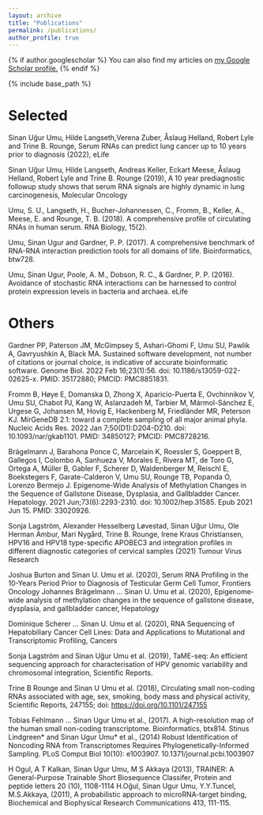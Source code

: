 ```yaml
---
layout: archive
title: "Publications"
permalink: /publications/
author_profile: true
---
```


{% if author.googlescholar %}
  You can also find my articles on <u><a href="{{author.googlescholar}}">my Google Scholar profile</a>.</u>
{% endif %}

{% include base_path %}

Selected
======
Sinan Uğur Umu, Hilde Langseth,Verena Zuber, Åslaug Helland, Robert Lyle and Trine B. Rounge, Serum RNAs can predict lung cancer up to 10 years prior to diagnosis (2022), eLife

Sinan Uğur Umu, Hilde Langseth, Andreas Keller, Eckart Meese, Åslaug Helland, Robert Lyle  and Trine B. Rounge (2019), A 10 year prediagnostic followup study shows that serum RNA signals are highly dynamic in lung carcinogenesis, Molecular Oncology

Umu, S. U., Langseth, H., Bucher-Johannessen, C., Fromm, B., Keller, A., Meese, E. and  Rounge, T. B. (2018). A comprehensive profile of circulating RNAs in human serum. RNA Biology, 15(2). 

Umu, Sinan Ugur and Gardner, P. P. (2017). A comprehensive benchmark of RNA-RNA interaction prediction tools for all domains of life. Bioinformatics, btw728. 

Umu, Sinan Ugur, Poole, A. M., Dobson, R. C., & Gardner, P. P. (2016). Avoidance of stochastic RNA interactions can be harnessed to control protein expression levels in bacteria and archaea. eLife

Others
======
Gardner PP, Paterson JM, McGimpsey S, Ashari-Ghomi F, Umu SU, Pawlik A, Gavryushkin A, Black MA. Sustained software development, not number of citations or journal choice, is indicative of accurate bioinformatic software. Genome Biol. 2022 Feb 16;23(1):56. doi: 10.1186/s13059-022-02625-x. PMID: 35172880; PMCID: PMC8851831.

Fromm B, Høye E, Domanska D, Zhong X, Aparicio-Puerta E, Ovchinnikov V, Umu SU, Chabot PJ, Kang W, Aslanzadeh M, Tarbier M, Mármol-Sánchez E, Urgese G, Johansen M, Hovig E, Hackenberg M, Friedländer MR, Peterson KJ. MirGeneDB 2.1: toward a complete sampling of all major animal phyla. Nucleic Acids Res. 2022 Jan 7;50(D1):D204-D210. doi: 10.1093/nar/gkab1101. PMID: 34850127; PMCID: PMC8728216.

Brägelmann J, Barahona Ponce C, Marcelain K, Roessler S, Goeppert B, Gallegos I, Colombo A, Sanhueza V, Morales E, Rivera MT, de Toro G, Ortega A, Müller B, Gabler F, Scherer D, Waldenberger M, Reischl E, Boekstegers F, Garate-Calderon V, Umu SU, Rounge TB, Popanda O, Lorenzo Bermejo J. Epigenome-Wide Analysis of Methylation Changes in the Sequence of Gallstone Disease, Dysplasia, and Gallbladder Cancer. Hepatology. 2021 Jun;73(6):2293-2310. doi: 10.1002/hep.31585. Epub 2021 Jun 15. PMID: 33020926.

Sonja Lagström, Alexander Hesselberg Løvestad, Sinan Uğur Umu, Ole Herman Ambur, Mari Nygård, Trine B. Rounge, Irene Kraus Christiansen, HPV16 and HPV18 type-specific APOBEC3 and integration profiles in different diagnostic categories of cervical samples (2021) Tumour Virus Research

Joshua Burton and Sinan U. Umu et al. (2020), Serum RNA Profiling in the 10-Years Period Prior to Diagnosis of Testicular Germ Cell Tumor, Frontiers Oncology
Johannes Brägelmann … Sinan U. Umu et al. (2020), Epigenome‐wide analysis of methylation changes in the sequence of gallstone disease, dysplasia, and gallbladder cancer, Hepatology

Dominique Scherer … Sinan U. Umu et al. (2020), RNA Sequencing of Hepatobiliary Cancer Cell Lines: Data and Applications to Mutational and Transcriptomic Profiling, Cancers

Sonja Lagström and Sinan Uğur Umu et al. (2019), TaME-seq: An efficient sequencing approach for characterisation of HPV genomic variability and chromosomal integration, Scientific Reports.

Trine B Rounge and Sinan U Umu et al. (2018), Circulating small non-coding RNAs associated with age, sex, smoking, body mass and physical activity, Scientific Reports, 247155; doi: https://doi.org/10.1101/247155

Tobias Fehlmann … Sinan Ugur Umu et al., (2017). A high-resolution map of the human small non-coding transcriptome. Bioinformatics, btx814.
Stinus Lindgreen* and Sinan Ugur Umu* et al., (2014) Robust Identification of Noncoding RNA from Transcriptomes Requires Phylogenetically-Informed Sampling. PLoS Comput Biol 10(10): e1003907. 10.1371/journal.pcbi.1003907

H Ogul, A T Kalkan, Sinan Ugur Umu, M S Akkaya (2013), TRAINER: A General-Purpose Trainable Short Biosequence Classifer, Protein and peptide letters 20 (10), 1108-1114
H.Oğul, Sinan Ugur Umu, Y.Y.Tuncel, M.S.Akkaya, (2011), A probabilistic approach to microRNA-target binding, Biochemical and Biophysical Research Communications 413, 111-115.
